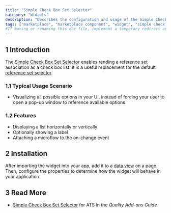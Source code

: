 ```yaml
---
title: "Simple Check Box Set Selector"
category: "Widgets"
description: "Describes the configuration and usage of the Simple Check Box Set Selector widget, which is available in the Mendix Marketplace."
tags: ["marketplace", "marketplace component", "widget", "simple check box set selector", "check box", "platform support"]
#If moving or renaming this doc file, implement a temporary redirect and let the respective team know they should update the URL in the product. See Mapping to Products for more details.
---
```


## 1 Introduction

The [Simple Check Box Set Selector](https://marketplace.mendix.com/link/component/2349/) enables rending a reference set association as a check box list. It is a useful replacement for the default [reference set selector](/refguide/reference-set-selector).

### 1.1 Typical Usage Scenario

* Visualizing all possible options in your UI, instead of forcing your user to open a pop-up window to reference available options

### 1.2 Features

* Displaying a list horizontally or vertically
* Optionally showing a label
* Attaching a microflow to the on-change event

## 2 Installation

After importing the widget into your app, add it to a [data view](/refguide/data-view) on a page. Then, configure the properties to determine how the widget will behave in your application.

## 3 Read More

* [Simple Check Box Set Selector](/addons/ats-addon/rg-one-simple-checkbox-set-selector) for ATS in the *Quality Add-ons Guide*






